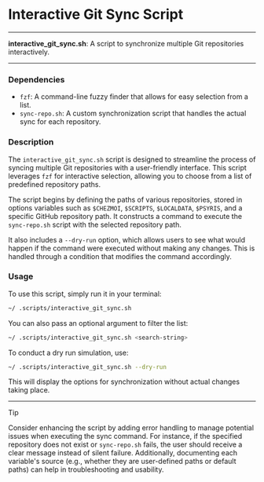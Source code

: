 # Interactive Git Sync Script

---

**interactive_git_sync.sh**: A script to synchronize multiple Git repositories interactively.

---

### Dependencies

- `fzf`: A command-line fuzzy finder that allows for easy selection from a list.
- `sync-repo.sh`: A custom synchronization script that handles the actual sync for each repository.

### Description

The `interactive_git_sync.sh` script is designed to streamline the process of syncing multiple Git repositories with a user-friendly interface. This script leverages `fzf` for interactive selection, allowing you to choose from a list of predefined repository paths. 

The script begins by defining the paths of various repositories, stored in options variables such as `$CHEZMOI`, `$SCRIPTS`, `$LOCALDATA`, `$PSYRIS`, and a specific GitHub repository path. It constructs a command to execute the `sync-repo.sh` script with the selected repository path.

It also includes a `--dry-run` option, which allows users to see what would happen if the command were executed without making any changes. This is handled through a condition that modifies the command accordingly.

### Usage

To use this script, simply run it in your terminal:

```bash
~/ .scripts/interactive_git_sync.sh
```

You can also pass an optional argument to filter the list:

```bash
~/ .scripts/interactive_git_sync.sh <search-string>
```

To conduct a dry run simulation, use:

```bash
~/ .scripts/interactive_git_sync.sh --dry-run
```

This will display the options for synchronization without actual changes taking place.

---

> [!TIP]
> Consider enhancing the script by adding error handling to manage potential issues when executing the sync command. For instance, if the specified repository does not exist or `sync-repo.sh` fails, the user should receive a clear message instead of silent failure. Additionally, documenting each variable's source (e.g., whether they are user-defined paths or default paths) can help in troubleshooting and usability.